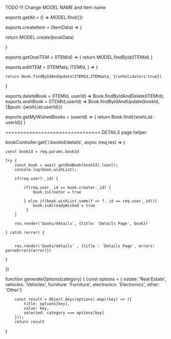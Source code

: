 TODO !!! Change MODEL NAME and Item name 

exports.getAll = () => MODEL.find({})

exports.createItem = (ItemData) => {

  return  MODEL.create(bookData)

}

exports.getOneITEM = (ITEMid) => {
    return MODEL.findById(ITEMid)
}

exports.editITEM = (ITEMfata, ITEMId, ) => {
    

    return Book.findByIdAndUpdate(ITEMId,ITEMdata, {runValidators:true})
}

exports.deleteBook = (ITEMId, userId) => Book.findByIdAndDelete(ITEMId);
exports.wishBook = (ITEMId,userId) => Book.findByIdAndUpdate(bookId, {$push :{wishList:userId}})

exports.getMyWishedBooks = (userId) => {
  return Book.find({wishList : userId})
}



================================
DETAILS page helper


bookController.get('/:bookId/details', async (req,res) => {

    const bookId = req.params.bookId

    try {
        const book = await getOneBook(bookId).lean();
        console.log(book.wishList);
       
        if(req.user?._id) {
           
            if(req.user._id == book.creator._id) {
                book.isCreator = true
                
            } else if(book.wishList.some(f => f._id == req.user._id)){
                book.isAlreadyWished = true
             }
        }
            
        res.render('books/details', {title: 'Details Page', book})
        
    } catch (error) {
        

        res.render('books/details' , {title : 'Details Page', errors: parseErrors(error)})
        
    }
})




function generateOptions(category) {
    const  options = {
        estate: 'Real Estate',
        vehicles: 'Vehicles',
        furniture: 'Furniture',
        electronics: 'Electronics',
        other: 'Other'}


        const result = Object.keys(options).map((key) => ({
            title: options[key],
            value: key,
            selected: category === options[key]
        }));
        return result
}
